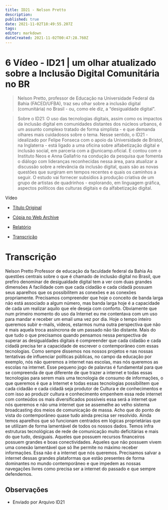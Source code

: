 ```yaml
---
title: ID21 - Nelson Pretto
description: 
published: true
date: 2021-11-02T18:49:55.207Z
tags: 
editor: markdown
dateCreated: 2021-11-02T00:47:28.760Z
---
```


# 6 Vídeo - ID21 | um olhar atualizado sobre a Inclusão Digital Comunitária no BR

> Nelson Pretto, professor de Educação na Universidade Federal da Bahia (FACED/UFBA), traz seu olhar sobre a inclusão digital (comunitária) no Brasil - ou, como ele diz, a “desigualdade digital".  

> Sobre o ID21:
O uso das tecnologias digitais, assim como os impactos da inclusão digital em comunidades distantes dos núcleos urbanos, é um assunto complexo tratado de forma simplista - e que demanda olhares mais cuidadosos sobre o tema.
Nesse sentido, o ID21 - idealizado por Felipe Fonseca com o apoio da Universidade de Bristol, na Inglaterra - está ligado a uma oficina sobre alfabetização digital e inclusão social, em parceria com a @unicamp.oficial. E contou com o Instituto Neos e Anna Gallafrio na condução da pesquisa que fomenta o diálogo com lideranças reconhecidas nessa área, para atualizar a discussão sobre a relevância da inclusão digital, quais são as novas questões que surgiram em tempos recentes e quais os caminhos a seguir.
O estudo vai fornecer subsídios à produção criativa de um grupo de artistas de quadrinhos - explorando, em linguagem gráfica, aspectos políticos das culturas digitais e da alfabetização digital.  

Vídeo
 - [Título Original](https://www.youtube.com/watch?v=G6ADBFHgzHA)
 - [Cópia no Web Archive](https://archive.org/details/id21-videos/id21_nelson-pretto.mov)

 - [Relatório](https://archive.org/details/ID21_0-5/video)
 - [Transcrição ](https://archive.org/details/transcricoes-inclusao-digital-critical-data-comics/Transcricao-Nelson-Pretto) 

# Transcrição 
Nelson Pretto
Professor de educação da faculdade federal da Bahia 
As questões centrais sobre o que é chamado de inclusão digital no Brasil, que prefiro denominar de desigualdade digital tem a ver com duas grandes dimensões 
A facilidade com que cada cidadão e cada cidadã possuam seus aparelhos que os possibilitem as conexões e as conexões propriamente. Precisamos compreender que hoje o conceito de banda larga não está associado a algum número, mas banda larga hoje é a capacidade de cada um realizar aquilo que ele deseja com conforto. Obviamente que num primeiro momento do uso da Internet eu me contentava com um uso para mandar e receber um email uma vez por dia. Hoje o tempo inteiro queremos subir e-mails, vídeos, estarmos numa outra perspectiva que não é mais aquela troca assíncrona de um passado não tão distante.
Mais do que tudo o que precisamos quando pensamos nessa perspectiva de superar as desigualdades digitais é compreender que cada cidadão e cada cidadã precisa ter a capacidade de escrever o contemporâneo com essas tecnologias. Como sempre dissemos nos nossos projetos e nas nossas tentativas de influenciar políticas públicas, no campo da educação por exemplo, nós não queremos a internet nas escolas, mas nós queremos as escolas na internet. Esse pequeno jogo de palavras é fundamental para que se compreenda de que diferente de que trazer a internet e todas essas tecnologias para serem mais uma tecnologia de consumo de informações, o que queremos é que a Internet e todas essas tecnologias possibilitem que cada cidadão e cada cidadã  seja produtor de Cultura e de conhecimentos e com isso ao produzir cultura e conhecimento empenhem essa rede internet com conteúdos os mais diversificados possíveis essa será a internet que nós queremos e não uma internet que se assemelhe ao velho sistema broadcasting dos meios de comunicação de massa. Acho que do ponto de vista do contemporâneo quase tudo ainda precisa ser resolvido. Ainda temos aparelhos que só funcionam centrados em lógicas proprietárias que se utilizam de forma lamentável de todos os nossos dados. Temos infra estruturas tecnológicas de rede de comunicação muito deficitárias e mais do que tudo, desiguais. Aqueles que possuem recursos financeiros possuem grandes e boas conectividades. Aqueles que não possuem vivem uma conexão lamentável que só lhe permite no máximo receber informações. Essa não é a internet que nós queremos. Precisamos salvar a internet dessas grandes plataformas que estão presentes de forma dominantes no mundo contemporâneo e que impedem as nossas navegações livres como precisa ser a internet do passado e que sempre defendemos.


## Observações

- Enviado por Arquivo ID21